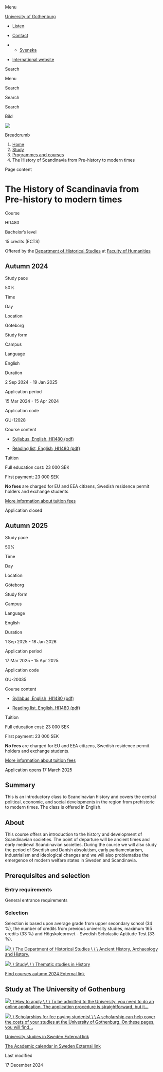 Menu

[University of Gothenburg](/en)

- [Listen](//app-eu.readspeaker.com/cgi-bin/rsent?customerid=9467&lang=en_uk&readclass=region--content&url=https%3A%2F%2Fwww.gu.se%2Fen%2Fstudy-gothenburg%2Fthe-history-of-scandinavia-from-pre-history-to-modern-times-hi1480 "Listen with ReadSpeaker")

- [Contact](/en/contact)

- - [Svenska](/studera/hitta-utbildning/skandinaviens-historia-fran-forhistorien-till-modern-tid-hi1480)
- [International website](/en/study-gothenburg/the-history-of-scandinavia-from-pre-history-to-modern-times-hi1480)

Search


Menu


Search


Search

Search

Bild

![](/sites/default/files/styles/100_10_3_xmedium_1x/public/kop_assets/97ef21eb2e3b73bd593382c01fcd4b685bc7e099.jpg?h=94724196&itok=NX-RwxUR)

Breadcrumb

1. [Home](/en)
2. [Study](/en/study-in-gothenburg)
3. [Programmes and courses](/en/study-in-gothenburg/study-options)
4. The History of Scandinavia from Pre-history to modern times


Page content

# The History of Scandinavia from Pre-history to modern times

Course


HI1480


Bachelor’s level



15 credits (ECTS)



Offered by the
[Department of Historical Studies](https://www.gu.se/en/historical-studies)
at
[Faculty of Humanities](https://www.gu.se/en/humanities)

## Autumn 2024

Study pace


50%

Time


Day

Location


Göteborg

Study form


Campus

Language


English

Duration


2 Sep 2024
\- 19 Jan 2025

Application period


15 Mar 2024
\- 15 Apr 2024

Application code


GU-12028

Course content


- [Syllabus, English, HI1480 (pdf)](https://kursplaner.gu.se/pdf/kurs/en/HI1480)


- [Reading list, English, HI1480 (pdf)](https://kursplaner.gu.se/english/HI1480_Litteratur_32256_V22.pdf)


Tuition


Full education cost: 23 000 SEK

First payment: 23 000 SEK

**No fees** are charged for EU and EEA citizens, Swedish residence permit holders and exchange students.

[More information about tuition fees](https://www.gu.se/en/study-in-gothenburg/apply/tuition-fees)

Application closed


## Autumn 2025

Study pace


50%

Time


Day

Location


Göteborg

Study form


Campus

Language


English

Duration


1 Sep 2025
\- 18 Jan 2026

Application period


17 Mar 2025
\- 15 Apr 2025

Application code


GU-20035

Course content


- [Syllabus, English, HI1480 (pdf)](https://kursplaner.gu.se/pdf/kurs/en/HI1480)


- [Reading list, English, HI1480 (pdf)](https://kursplaner.gu.se/english/HI1480_Litteratur_32256_V22.pdf)


Tuition


Full education cost: 23 000 SEK

First payment: 23 000 SEK

**No fees** are charged for EU and EEA citizens, Swedish residence permit holders and exchange students.

[More information about tuition fees](https://www.gu.se/en/study-in-gothenburg/apply/tuition-fees)

Application opens 17 March 2025


## Summary

This is an introductory class to Scandinavian history and covers the central political, economic, and social developments in the region from prehistoric to modern times. The class is offered in English.

## About

This course offers an introduction to the history and development of Scandinavian societies. The point of departure will be ancient times and early medieval Scandinavian societies. During the course we will also study the period of Swedish and Danish absolutism, early parliamentarism, industrialism and ideological changes and we will also problematize the emergence of modern welfare states in Sweden and Scandinavia.

## Prerequisites and selection

### Entry requirements

General entrance requirements

### Selection

Selection is based upon average grade from upper secondary school (34 %), the number of credits from previous university studies, maximum 165 credits (33 %) and Högskoleprovet - Swedish Scholastic Aptitude Test (33 %).

[![](/sites/default/files/dynamic-image/dynamic_image_2188_218/public/2023-03/haväng.jpg?media_id=78100&width=1904&height=208)\\
\\
The Department of Historical Studies \\
\\
\\
Ancient History, Archaeology and History.](/en/historical-studies)

[![](/sites/default/files/dynamic-image/dynamic_image_2188_218/public/kop_assets/334c085aa23e28debc17367e297b80c14bdbe6f2.jpg?media_id=149598&width=1904&height=208)\\
\\
Study\\
\\
\\
Thematic studies in History](/en/study-gothenburg/thematic-studies-in-history-hi2024)

[Find courses autumn 2024 External link](https://www.gu.se/en/study-gothenburg/study-options/find-courses?education_department=Department%20of%20Historical%20Studies&education_faculty=Faculty%20of%20Humanities&hits=25&period=Autumn%202024 "External link")

## Study at The University of Gothenburg

[![](/sites/default/files/dynamic-image/dynamic_image_2188_218/public/2020-03/cytonn-photography-ZJEKICY5EXY-unsplash.jpg?media_id=2553&width=1904&height=208)\\
\\
How to apply \\
\\
\\
To be admitted to the University, you need to do an online application. The application procedure is straightforward, but it…](/en/study-in-gothenburg/apply)

[![](/sites/default/files/dynamic-image/dynamic_image_2188_218/public/2024-01/GU-7.jpg?media_id=95188&width=1904&height=208)\\
\\
Scholarships for fee paying students\\
\\
\\
A scholarship can help cover the costs of your studies at the University of Gothenburg. On these pages, you will find…](/en/study-in-gothenburg/apply/scholarships-for-fee-paying-students)

[University studies in Sweden External link](https://www.gu.se/en/study-in-gothenburg/before-you-arrive/university-studies-in-sweden "External link")

[The Academic calendar in Sweden External link](https://www.gu.se/en/study-in-gothenburg/when-you-are-here/academic-calendar "External link")

Last modified


17 December 2024